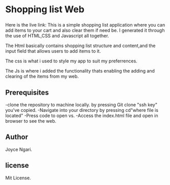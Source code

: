 # Shopping list Web

###
Here is the live link:
This is a simple shopping list application where you can add items to your cart and also clear them if need be.
I generated it through the use of HTML,CSS and Javascript all together.

The Html basically contains shopping list structure and content,and the input field that allows users to add items to it.

The css is what i used to style my app to suit my preferrences.


The Js is where i added the functionality thats enabling the adding and clearing of the items from my web.



## Prerequisites
-clone the repository to machine locally.
by pressing Git clone "ssh key" you've copied.
-Navigate into your directory
by pressing cd"where file is located"
-Press code to open vs.
-Access the index.html file and open in browser to see the web.

## Author
Joyce Ngari.

## license
Mit License.

